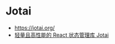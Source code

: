 # Jotai

- https://jotai.org/
- [轻量且高性能的 React 状态管理库 Jotai](https://segmentfault.com/a/1190000040290466)
